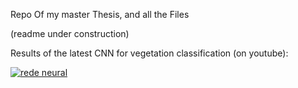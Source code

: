 Repo Of my master Thesis, and all the Files


(readme under construction)


Results of the latest CNN for vegetation classification (on youtube):

[![rede neural](http://img.youtube.com/vi/n5YavBu8bmg/0.jpg)](http://www.youtube.com/watch?v=n5YavBu8bmg "Detecção")
